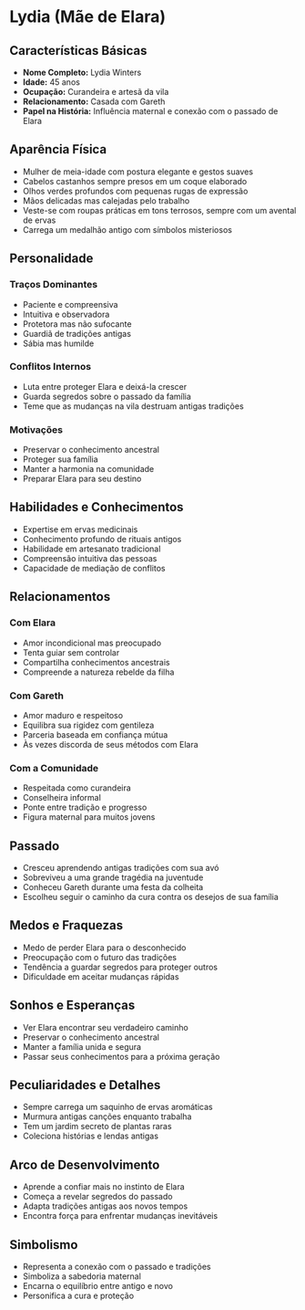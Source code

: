 # Lydia (Mãe de Elara)

## Características Básicas
- **Nome Completo:** Lydia Winters
- **Idade:** 45 anos
- **Ocupação:** Curandeira e artesã da vila
- **Relacionamento:** Casada com Gareth
- **Papel na História:** Influência maternal e conexão com o passado de Elara

## Aparência Física
- Mulher de meia-idade com postura elegante e gestos suaves
- Cabelos castanhos sempre presos em um coque elaborado
- Olhos verdes profundos com pequenas rugas de expressão
- Mãos delicadas mas calejadas pelo trabalho
- Veste-se com roupas práticas em tons terrosos, sempre com um avental de ervas
- Carrega um medalhão antigo com símbolos misteriosos

## Personalidade

### Traços Dominantes
- Paciente e compreensiva
- Intuitiva e observadora
- Protetora mas não sufocante
- Guardiã de tradições antigas
- Sábia mas humilde

### Conflitos Internos
- Luta entre proteger Elara e deixá-la crescer
- Guarda segredos sobre o passado da família
- Teme que as mudanças na vila destruam antigas tradições

### Motivações
- Preservar o conhecimento ancestral
- Proteger sua família
- Manter a harmonia na comunidade
- Preparar Elara para seu destino

## Habilidades e Conhecimentos
- Expertise em ervas medicinais
- Conhecimento profundo de rituais antigos
- Habilidade em artesanato tradicional
- Compreensão intuitiva das pessoas
- Capacidade de mediação de conflitos

## Relacionamentos

### Com Elara
- Amor incondicional mas preocupado
- Tenta guiar sem controlar
- Compartilha conhecimentos ancestrais
- Compreende a natureza rebelde da filha

### Com Gareth
- Amor maduro e respeitoso
- Equilibra sua rigidez com gentileza
- Parceria baseada em confiança mútua
- Às vezes discorda de seus métodos com Elara

### Com a Comunidade
- Respeitada como curandeira
- Conselheira informal
- Ponte entre tradição e progresso
- Figura maternal para muitos jovens

## Passado
- Cresceu aprendendo antigas tradições com sua avó
- Sobreviveu a uma grande tragédia na juventude
- Conheceu Gareth durante uma festa da colheita
- Escolheu seguir o caminho da cura contra os desejos de sua família

## Medos e Fraquezas
- Medo de perder Elara para o desconhecido
- Preocupação com o futuro das tradições
- Tendência a guardar segredos para proteger outros
- Dificuldade em aceitar mudanças rápidas

## Sonhos e Esperanças
- Ver Elara encontrar seu verdadeiro caminho
- Preservar o conhecimento ancestral
- Manter a família unida e segura
- Passar seus conhecimentos para a próxima geração

## Peculiaridades e Detalhes
- Sempre carrega um saquinho de ervas aromáticas
- Murmura antigas canções enquanto trabalha
- Tem um jardim secreto de plantas raras
- Coleciona histórias e lendas antigas

## Arco de Desenvolvimento
- Aprende a confiar mais no instinto de Elara
- Começa a revelar segredos do passado
- Adapta tradições antigas aos novos tempos
- Encontra força para enfrentar mudanças inevitáveis

## Simbolismo
- Representa a conexão com o passado e tradições
- Simboliza a sabedoria maternal
- Encarna o equilíbrio entre antigo e novo
- Personifica a cura e proteção
